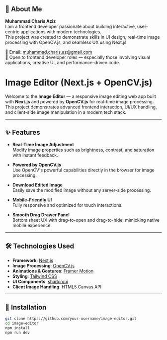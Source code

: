 ## 👤 About Me

**Muhammad Charis Aziz**  
I am a frontend developer passionate about building interactive, user-centric applications with modern technologies.  
This project was created to demonstrate skills in UI design, real-time image processing with OpenCV.js, and seamless UX using Next.js.

📧 Email: [muhammad.charis.az@gmail.com](mailto:muhammad.charis.az@gmail.com)  
💼 Open to frontend developer roles — especially those involving visual applications, creative UI, and performance-driven code.

# Image Editor (Next.js + OpenCV.js)

Welcome to the **Image Editor** — a responsive image editing web app built with **Next.js** and powered by **OpenCV.js** for real-time image processing.  
This project demonstrates advanced frontend interaction, UI/UX handling, and client-side image manipulation in a modern tech stack.

---

## ✨ Features

- **Real-Time Image Adjustment**  
  Modify image properties such as brightness, contrast, and saturation with instant feedback.

- **Powered by OpenCV.js**  
  Use OpenCV's powerful capabilities directly in the browser for image processing.

- **Download Edited Image**  
  Easily save the modified image without any server-side processing.

- **Mobile-Friendly UI**  
  Fully responsive and optimized for touch interactions.

- **Smooth Drag Drawer Panel**  
  Bottom sheet UX with drag-to-open and drag-to-hide, mimicking native mobile experience.

---

## 🛠 Technologies Used

- **Framework**: [Next.js](https://nextjs.org)
- **Image Processing**: [OpenCV.js](https://docs.opencv.org/4.x/d5/d10/tutorial_js_root.html)
- **Animations & Gestures**: [Framer Motion](https://www.framer.com/motion/)
- **Styling**: [Tailwind CSS](https://tailwindcss.com)
- **UI Components**: [shadcn/ui](https://ui.shadcn.com)
- **Client Image Handling**: HTML5 Canvas API

---

## 🚀 Installation

```bash
git clone https://github.com/your-username/image-editor.git
cd image-editor
npm install
npm run dev